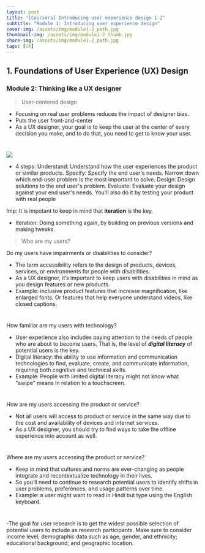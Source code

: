 ```yaml
---
layout: post
title: "[Coursera] Introducing user experience design 1-2"
subtitle: "Module 1: Introducing user experience design"
cover-img: /assets/img/module1-2_path.jpg
thumbnail-img: /assets/img/module1-2_thumb.jpg
share-img: /assets/img/module1-2_path.jpg
tags: [UX]
---
```


## 1. Foundations of User Experience (UX) Design
### Module 2: Thinking like a UX designer

> User-centered design

- Focusing on real user problems reduces the impact of designer bias.
- Puts the user front-and-center
- As a UX designer, your goal is to keep the user at the center of every decision you make, and to do that, you need to get to know your user.
#
![](https://velog.velcdn.com/images/erica990604/post/716ee4a6-2469-41ec-a766-6544372e80b4/image.png)
- 4 steps:
	Understand: Understand how the user experiences the product or similar products.
    Specify: Specify the end user's needs. Narrow down which end-user problem is the most important to solve.
    Design: Design solutions to the end user's problem. 
    Evaluate: Evaluate your design against your end user's needs. You'll also do it by testing your product with real people

Imp: It is impotant to keep in mind that **iteration** is the key.
- Iteration: Doing something again, by building on previous versions and making tweaks.

> Who are my users?

Do my users have impairments or disabilities to consider?
- The term accessibility refers to the design of products, devices, services, or environments for people with disabilities. 
- As a UX designer, it’s important to keep users with disabilities in mind as you design features or new products.
- Example: inclusive product features that increase magnification, like enlarged fonts. Or features that help everyone understand videos, like closed captions.
#
How familiar are my users with technology?
- User experience also includes paying attention to the needs of people who are about to become users. That is, the level of ***digital literacy*** of potential users is the key.
- Digital literacy: the ability to use information and communication technologies to find, evaluate, create, and communicate information, requiring both cognitive and technical skills.
- Example: People with limited digital literacy might not know what "swipe" means in relation to a touchscreen.
#
How are my users accessing the product or service?
- Not all users will access to product or service in the same way due to the cost and availability of devices and internet services.
- As a UX designer, you should try to find ways to take the offline experience into account as well.
#
Where are my users accessing the product or service?
- Keep in mind that cultures and norms are ever-changing as people integrate and recontextualize technology in their lives.
- So you’ll need to continue to research potential users to identify shifts in user problems, preferences, and usage patterns over time.
- Example: a user might want to read in Hindi but type using the English keyboard.
#
-The goal for user research is to get the widest possible selection of potential users to include as research participants. Make sure to consider income level; demographic data such as age, gender, and ethnicity; educational background; and geographic location. 